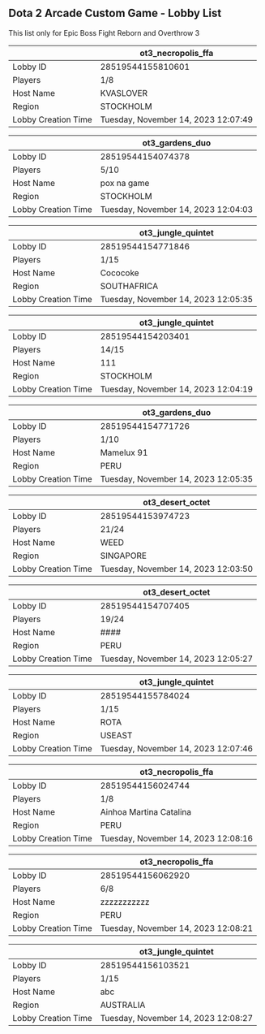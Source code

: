 ## Dota 2 Arcade Custom Game - Lobby List

This list only for Epic Boss Fight Reborn and Overthrow 3

|  | ot3_necropolis_ffa |
| ------ | ------ |
| Lobby ID | 28519544155810601 |
| Players | 1/8 |
| Host Name | KVASLOVER |
| Region | STOCKHOLM |
| Lobby Creation Time | Tuesday, November 14, 2023 12:07:49 |


|  | ot3_gardens_duo |
| ------ | ------ |
| Lobby ID | 28519544154074378 |
| Players | 5/10 |
| Host Name | pox na game |
| Region | STOCKHOLM |
| Lobby Creation Time | Tuesday, November 14, 2023 12:04:03 |


|  | ot3_jungle_quintet |
| ------ | ------ |
| Lobby ID | 28519544154771846 |
| Players | 1/15 |
| Host Name | Cococoke |
| Region | SOUTHAFRICA |
| Lobby Creation Time | Tuesday, November 14, 2023 12:05:35 |


|  | ot3_jungle_quintet |
| ------ | ------ |
| Lobby ID | 28519544154203401 |
| Players | 14/15 |
| Host Name | 111 |
| Region | STOCKHOLM |
| Lobby Creation Time | Tuesday, November 14, 2023 12:04:19 |


|  | ot3_gardens_duo |
| ------ | ------ |
| Lobby ID | 28519544154771726 |
| Players | 1/10 |
| Host Name | Mamelux 91 |
| Region | PERU |
| Lobby Creation Time | Tuesday, November 14, 2023 12:05:35 |


|  | ot3_desert_octet |
| ------ | ------ |
| Lobby ID | 28519544153974723 |
| Players | 21/24 |
| Host Name | WEED |
| Region | SINGAPORE |
| Lobby Creation Time | Tuesday, November 14, 2023 12:03:50 |


|  | ot3_desert_octet |
| ------ | ------ |
| Lobby ID | 28519544154707405 |
| Players | 19/24 |
| Host Name | #### |
| Region | PERU |
| Lobby Creation Time | Tuesday, November 14, 2023 12:05:27 |


|  | ot3_jungle_quintet |
| ------ | ------ |
| Lobby ID | 28519544155784024 |
| Players | 1/15 |
| Host Name | ROTA |
| Region | USEAST |
| Lobby Creation Time | Tuesday, November 14, 2023 12:07:46 |


|  | ot3_necropolis_ffa |
| ------ | ------ |
| Lobby ID | 28519544156024744 |
| Players | 1/8 |
| Host Name | Ainhoa Martina Catalina |
| Region | PERU |
| Lobby Creation Time | Tuesday, November 14, 2023 12:08:16 |


|  | ot3_necropolis_ffa |
| ------ | ------ |
| Lobby ID | 28519544156062920 |
| Players | 6/8 |
| Host Name | zzzzzzzzzzz |
| Region | PERU |
| Lobby Creation Time | Tuesday, November 14, 2023 12:08:21 |


|  | ot3_jungle_quintet |
| ------ | ------ |
| Lobby ID | 28519544156103521 |
| Players | 1/15 |
| Host Name | abc |
| Region | AUSTRALIA |
| Lobby Creation Time | Tuesday, November 14, 2023 12:08:27 |


